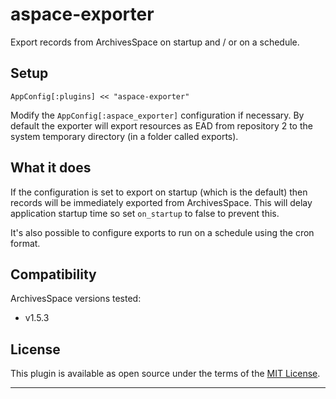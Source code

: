# aspace-exporter

Export records from ArchivesSpace on startup and / or on a schedule.

## Setup

```
AppConfig[:plugins] << "aspace-exporter"
```

Modify the `AppConfig[:aspace_exporter]` configuration if necessary. By
default the exporter will export resources as EAD from repository 2 to
the system temporary directory (in a folder called exports).

## What it does

If the configuration is set to export on startup (which is the default)
then records will be immediately exported from ArchivesSpace. This will
delay application startup time so set `on_startup` to false to prevent
this.

It's also possible to configure exports to run on a schedule using the
cron format.

## Compatibility

ArchivesSpace versions tested:

- v1.5.3

## License

This plugin is available as open source under the terms of the
[MIT License](http://opensource.org/licenses/MIT).

---
